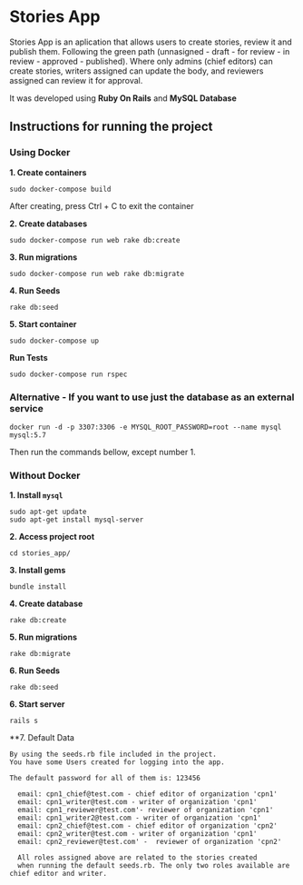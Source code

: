 # Stories App

Stories App is an aplication that allows users to create stories, review it and publish them. Following the green path (unnasigned - draft - for review - in review - approved - published).
Where only admins (chief editors) can create stories, writers assigned can update the body, and reviewers assigned can review it for approval.

It was developed using **Ruby On Rails** and **MySQL Database**


## Instructions for running the project

### Using Docker

**1. Create containers**
```
sudo docker-compose build
```
After creating, press Ctrl + C to exit the container

**2. Create databases**
```
sudo docker-compose run web rake db:create
```

**3. Run migrations**
```
sudo docker-compose run web rake db:migrate
```

**4. Run Seeds**

```
rake db:seed
```

**5. Start container**
```
sudo docker-compose up
```

**Run Tests**

```
sudo docker-compose run rspec

```
### Alternative - If you want to use just the database as an external service
```
docker run -d -p 3307:3306 -e MYSQL_ROOT_PASSWORD=root --name mysql mysql:5.7

```
Then run the commands bellow, except number 1.

### Without Docker

**1. Install `mysql`**

```
sudo apt-get update
sudo apt-get install mysql-server
```
**2. Access project root**
```
cd stories_app/
```

**3. Install gems**

```
bundle install
```

**4. Create database**

```
rake db:create
```

**5. Run migrations**

```
rake db:migrate
```
**6. Run Seeds**

```
rake db:seed
```

**6. Start server**

```
rails s 

```

**7. Default Data

```
By using the seeds.rb file included in the project. 
You have some Users created for logging into the app.

The default password for all of them is: 123456

  email: cpn1_chief@test.com - chief editor of organization 'cpn1'
  email: cpn1_writer@test.com - writer of organization 'cpn1' 
  email: cpn1_reviewer@test.com'- reviewer of organization 'cpn1'
  email: cpn1_writer2@test.com - writer of organization 'cpn1'
  email: cpn2_chief@test.com - chief editor of organization 'cpn2'
  email: cpn2_writer@test.com - writer of organization 'cpn1'
  email: cpn2_reviewer@test.com' -  reviewer of organization 'cpn2'
  
  All roles assigned above are related to the stories created 
  when running the default seeds.rb. The only two roles available are chief editor and writer.
  
```
